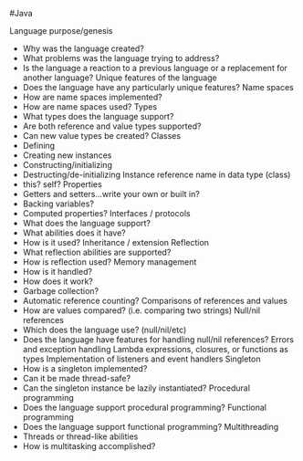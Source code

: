 #Java

Language purpose/genesis
* Why was the language created?
* What problems was the language trying to address?
* Is the language a reaction to a previous language or a replacement for another language?
Unique features of the language
* Does the language have any particularly unique features?
Name spaces
* How are name spaces implemented?
* How are name spaces used?
Types
* What types does the language support?
* Are both reference and value types supported?
* Can new value types be created?
Classes
* Defining
* Creating new instances
* Constructing/initializing
* Destructing/de-initializing
Instance reference name in data type (class)
* this? self?
Properties
* Getters and setters…write your own or built in?
* Backing variables?
* Computed properties?
Interfaces / protocols
* What does the language support?
* What abilities does it have?
* How is it used?
Inheritance / extension
Reflection
* What reflection abilities are supported?
* How is reflection used?
Memory management
* How is it handled?
* How does it work?
* Garbage collection?
* Automatic reference counting?
Comparisons of references and values
* How are values compared? (i.e. comparing two strings)
Null/nil references
* Which does the language use? (null/nil/etc)
* Does the language have features for handling null/nil references?
Errors and exception handling
Lambda expressions, closures, or functions as types
Implementation of listeners and event handlers
Singleton
* How is a singleton implemented?
* Can it be made thread-safe?
* Can the singleton instance be lazily instantiated?
Procedural programming
* Does the language support procedural programming?
Functional programming
* Does the language support functional programming?
Multithreading
* Threads or thread-like abilities
* How is multitasking accomplished?
